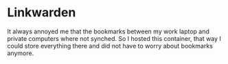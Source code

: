 # Linkwarden

It always annoyed me that the bookmarks between my work laptop and private computers where not synched.
So I hosted this container, that way I could store everything there and did not have to worry about bookmarks anymore.
